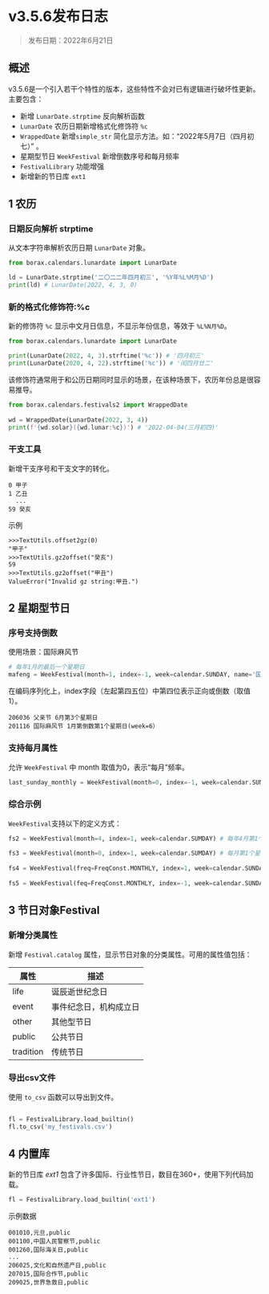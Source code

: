 # v3.5.6发布日志

> 发布日期：2022年6月21日

## 概述

v3.5.6是一个引入若干个特性的版本，这些特性不会对已有逻辑进行破坏性更新。主要包含：

- 新增 `LunarDate.strptime` 反向解析函数
- `LunarDate` 农历日期新增格式化修饰符 `%c`
- `WrappedDate` 新增`simple_str` 简化显示方法。如：“2022年5月7日（四月初七）” 。
- 星期型节日 `WeekFestival` 新增倒数序号和每月频率
- `FestivalLibrary` 功能增强
- 新增新的节日库 `ext1`


## 1 农历

### 日期反向解析 strptime

从文本字符串解析农历日期 `LunarDate` 对象。

```python
from borax.calendars.lunardate import LunarDate

ld = LunarDate.strptime('二〇二二年四月初三', '%Y年%L%M月%D')
print(ld) # LunarDate(2022, 4, 3, 0)
```

### 新的格式化修饰符:%c

新的修饰符 `%c` 显示中文月日信息，不显示年份信息，等效于 `%L%N月%D`。

```python
from borax.calendars.lunardate import LunarDate

print(LunarDate(2022, 4, 3).strftime('%c')) # '四月初三'
print(LunarDate(2020, 4, 22).strftime('%c')) # '闰四月廿二'
```

该修饰符通常用于和公历日期同时显示的场景，在该种场景下，农历年份总是很容易推导。

```python
from borax.calendars.festivals2 import WrappedDate
 
wd = WrappedDate(LunarDate(2022, 3, 4))
print(f'{wd.solar}({wd.lunar:%c})') # '2022-04-04(三月初四)'
```


### 干支工具


新增干支序号和干支文字的转化。


```
0 甲子
1 乙丑
  ...
59 癸亥
```
示例


```
>>>TextUtils.offset2gz(0)
"甲子"
>>>TextUtils.gz2offset("癸亥")
59
>>>TextUtils.gz2offset("甲丑")
ValueError("Invalid gz string:甲丑.")
```

## 2 星期型节日

### 序号支持倒数

使用场景：国际麻风节

```python
# 每年1月的最后一个星期日
mafeng = WeekFestival(month=1, index=-1, week=calendar.SUNDAY, name='国际麻风节')
```
在编码序列化上，index字段（左起第四五位）中第四位表示正向或倒数（取值1）。


```text
206036 父亲节 6月第3个星期日
201116 国际麻风节 1月第倒数第1个星期日(week=6）
```

### 支持每月属性

允许 `WeekFestival` 中 month 取值为0，表示“每月”频率。

```python
last_sunday_monthly = WeekFestival(month=0, index=-1, week=calendar.SUNDAY)
```

### 综合示例

`WeekFestival`支持以下的定义方式：

```python
fs2 = WeekFestival(month=4, index=1, week=calendar.SUMDAY) # 每年4月第1个星期日
 
fs3 = WeekFestival(month=0, index=1, week=calendar.SUMDAY) # 每月第1个星期日
 
fs4 = WeekFestival(freq=FreqConst.MONTHLY, index=1, week=calendar.SUNDAY) # 每月第1个星期日
 
fs5 = WeekFestival(feq=FreqConst.MONTHLY, index=-1, week=calendar.SUNDAY) # 每月最后一个星期日
```

 

## 3 节日对象Festival

### 新增分类属性

新增 `Festival.catalog` 属性，显示节日对象的分类属性。可用的属性值包括：

| 属性 | 描述 |
| ---- | ---- |
| life | 诞辰逝世纪念日 |
| event | 事件纪念日，机构成立日 |
| other | 其他型节日 |
| public | 公共节日 |
| tradition | 传统节日 |

### 导出csv文件

使用 `to_csv` 函数可以导出到文件。

```python

fl = FestivalLibrary.load_builtin()
fl.to_csv('my_festivals.csv')
```

## 4 内置库

新的节日库 *ext1* 包含了许多国际、行业性节日，数目在360+，使用下列代码加载。

```python
fl = FestivalLibrary.load_builtin('ext1')
```

示例数据

```text
001010,元旦,public
001100,中国人民警察节,public
001260,国际海关日,public
...
206025,文化和自然遗产日,public
207015,国际合作节,public
209025,世界急救日,public
```


